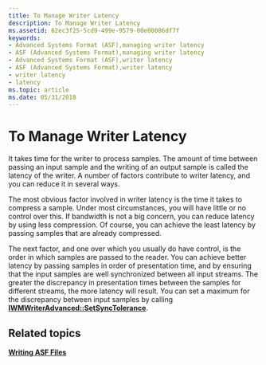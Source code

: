 ```yaml
---
title: To Manage Writer Latency
description: To Manage Writer Latency
ms.assetid: 62ec3f25-5cd9-499e-9579-00e00086df7f
keywords:
- Advanced Systems Format (ASF),managing writer latency
- ASF (Advanced Systems Format),managing writer latency
- Advanced Systems Format (ASF),writer latency
- ASF (Advanced Systems Format),writer latency
- writer latency
- latency
ms.topic: article
ms.date: 05/31/2018
---
```


# To Manage Writer Latency

It takes time for the writer to process samples. The amount of time between passing an input sample and the writing of an output sample is called the latency of the writer. A number of factors contribute to writer latency, and you can reduce it in several ways.

The most obvious factor involved in writer latency is the time it takes to compress a sample. Under most circumstances, you will have little or no control over this. If bandwidth is not a big concern, you can reduce latency by using less compression. Of course, you can achieve the least latency by passing samples that are already compressed.

The next factor, and one over which you usually do have control, is the order in which samples are passed to the reader. You can achieve better latency by passing samples in order of presentation time, and by ensuring that the input samples are well synchronized between all input streams. The greater the discrepancy in presentation times between the samples for different streams, the more latency will result. You can set a maximum for the discrepancy between input samples by calling [**IWMWriterAdvanced::SetSyncTolerance**](/windows/desktop/api/Wmsdkidl/nf-wmsdkidl-iwmwriteradvanced-setsynctolerance).

## Related topics

<dl> <dt>

[**Writing ASF Files**](writing-asf-files.md)
</dt> </dl>

 

 




